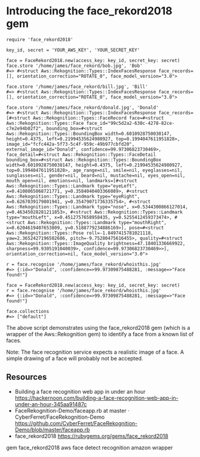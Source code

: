 # Introducing the face_rekord2018 gem

    require 'face_rekord2018'

    key_id, secret = 'YOUR_AWS_KEY', 'YOUR_SECRET_KEY'

    face = FaceRekord2018.new(access_key: key_id, secret_key: secret)
    face.store '/home/james/face_rekord/bob.jpg', 'Bob'
    #=> #<struct Aws::Rekognition::Types::IndexFacesResponse face_records=[], orientation_correction="ROTATE_0", face_model_version="3.0"> 

    face.store '/home/james/face_rekord/bill.jpg', 'Bill'
    #=> #<struct Aws::Rekognition::Types::IndexFacesResponse face_records=[], orientation_correction="ROTATE_0", face_model_version="3.0"> 

    face.store '/home/james/face_rekord/donald.jpg', 'Donald'
    #=> #<struct Aws::Rekognition::Types::IndexFacesResponse face_records=[#<struct Aws::Rekognition::Types::FaceRecord face=#<struct Aws::Rekognition::Types::Face face_id="99c5d2a2-630c-4278-82ce-c7e2e94b02f2", bounding_box=#<struct Aws::Rekognition::Types::BoundingBox width=0.6010928750038147, height=0.4375, left=0.21994535624980927, top=0.1994047611951828>, image_id="fcfc442a-5f73-5c4f-959c-49b977cbfd20", external_image_id="Donald", confidence=99.97306823730469>, face_detail=#<struct Aws::Rekognition::Types::FaceDetail bounding_box=#<struct Aws::Rekognition::Types::BoundingBox width=0.6010928750038147, height=0.4375, left=0.21994535624980927, top=0.1994047611951828>, age_range=nil, smile=nil, eyeglasses=nil, sunglasses=nil, gender=nil, beard=nil, mustache=nil, eyes_open=nil, mouth_open=nil, emotions=nil, landmarks=[#<struct Aws::Rekognition::Types::Landmark type="eyeLeft", x=0.4108065068721771, y=0.3584040403366089>, #<struct Aws::Rekognition::Types::Landmark type="eyeRight", x=0.6267039179801941, y=0.35479071736335754>, #<struct Aws::Rekognition::Types::Landmark type="nose", x=0.5344300866127014, y=0.46345028281211853>, #<struct Aws::Rekognition::Types::Landmark type="mouthLeft", x=0.4512757658958435, y=0.5255412459373474>, #<struct Aws::Rekognition::Types::Landmark type="mouthRight", x=0.6204619407653809, y=0.5188779234886169>], pose=#<struct Aws::Rekognition::Types::Pose roll=-1.8497415781021118, yaw=2.3652427196502686, pitch=-9.75280475616455>, quality=#<struct Aws::Rekognition::Types::ImageQuality brightness=47.18401336669922, sharpness=99.9305191040039>, confidence=99.97306823730469>>], orientation_correction=nil, face_model_version="3.0"> 

    r = face.recognise '/home/james/face_rekord/whoisthis.jpg'
    #=> {:id=>"Donald", :confidence=>99.97309875488281, :message=>"Face found!"} 

    face = FaceRekord2018.new(access_key: key_id, secret_key: secret)
    r = face.recognise '/home/james/face_rekord/whoisthis.jpg'
    #=> {:id=>"Donald", :confidence=>99.97309875488281, :message=>"Face found!"} 

    face.collections
    #=> ["default"]

The above script demonstrates using the face_rekord2018 gem (which is a wrapper of the Aws::Rekognition gem) to identify a face from a known list of faces. 


Note: The face recognition service expects a realistic image of a face. A simple drawing of a face will probably not be accepted.


## Resources

* Building a face recognition web app in under an hour https://hackernoon.com/building-a-face-recognition-web-app-in-under-an-hour-345aa91487c
* FaceRekognition-Demo/faceapp.rb at master · CyberFerret/FaceRekognition-Demo https://github.com/CyberFerret/FaceRekognition-Demo/blob/master/faceapp.rb
* face_rekord2018 https://rubygems.org/gems/face_rekord2018

gem face_rekord2018 aws face detect recognition amazon wrapper
